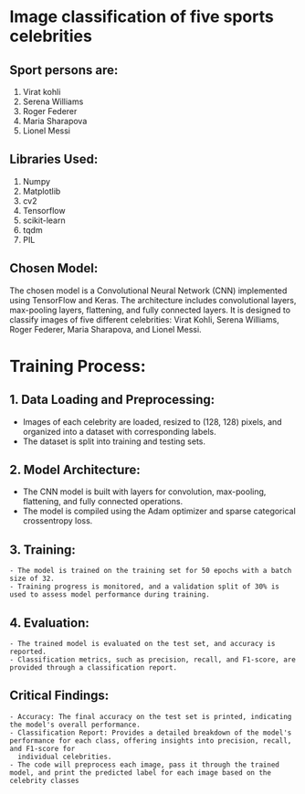 # Image classification of five sports celebrities 
## Sport persons are: 
1. Virat kohli
2. Serena Williams
3. Roger Federer
4. Maria Sharapova
5. Lionel Messi
## Libraries Used:
1. Numpy
2. Matplotlib
3. cv2
4. Tensorflow
5. scikit-learn
6. tqdm
7. PIL
## Chosen Model:
 The chosen model is a Convolutional Neural Network (CNN) implemented using TensorFlow and Keras. The architecture includes convolutional layers, max-pooling layers, flattening, and fully connected layers. It is designed to classify images of five different celebrities: Virat Kohli, Serena Williams, Roger Federer, Maria Sharapova, and Lionel Messi.
 # Training Process:
## 1. Data Loading and Preprocessing:
  - Images of each celebrity are loaded, resized to (128, 128) pixels, and organized into a dataset with corresponding labels.
  - The dataset is split into training and testing sets.

## 2. Model Architecture:
   - The CNN model is built with layers for convolution, max-pooling, flattening, and fully connected operations.
   - The model is compiled using the Adam optimizer and sparse categorical crossentropy loss.

## 3. Training:
    - The model is trained on the training set for 50 epochs with a batch size of 32.
    - Training progress is monitored, and a validation split of 30% is used to assess model performance during training.
## 4. Evaluation:
    - The trained model is evaluated on the test set, and accuracy is reported.
    - Classification metrics, such as precision, recall, and F1-score, are provided through a classification report.

## Critical Findings:
    - Accuracy: The final accuracy on the test set is printed, indicating the model's overall performance.
    - Classification Report: Provides a detailed breakdown of the model's performance for each class, offering insights into precision, recall, and F1-score for 
      individual celebrities.
    - The code will preprocess each image, pass it through the trained model, and print the predicted label for each image based on the celebrity classes


